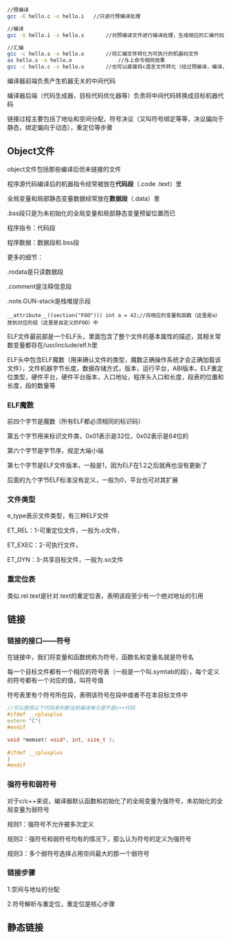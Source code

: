 ```bash
//预编译
gcc -E hello.c -o hello.i 	//只进行预编译处理

//编译
gcc -S hello.i -o hello.s		//对预编译文件进行编译处理，生成相应的汇编代码文件

//汇编
gcc -c hello.s -o hello.o		//将汇编文件转化为可执行的机器码文件 
as hello.s -o hello.o				//与上命令相同效果
gcc -c hello.c -o hello.o		//也可以直接将c语言文件转化（经过预编译，编译，汇编）为目标文件（Object File）

```

编译器前端负责产生机器无关的中间代码

编译器后端（代码生成器，目标代码优化器等）负责将中间代码转换成目标机器代码



链接过程主要包括了地址和空间分配，符号决议（又叫符号绑定等等，决议偏向于静态，绑定偏向于动态），重定位等步骤



## Object文件

object文件包括那些编译后但未链接的文件



程序源代码编译后的机器指令经常被放在**代码段**（.code   .text）里

全局变量和局部静态变量数据经常放在**数据段**（.data）里

.bss段只是为未初始化的全局变量和局部静态变量预留位置而已

程序指令：代码段

程序数据：数据段和.bss段



更多的细节：

.rodata是只读数据段

.comment是注释信息段

.note.GUN-stack是栈堆提示段



```
__attribute__((section("FOO"))) int a = 42;//将相应的变量和函数（这里是a）放到对应的段（这里是自定义的FOO）中
```

ELF文件最前部是一个ELF头，里面包含了整个文件的基本属性的描述，其相关常数变量都存在/usr/include/elf.h里

ELF头中包含ELF魔数（用来确认文件的类型，魔数正确操作系统才会正确加载该文件），文件机器字节长度，数据存储方式，版本，运行平台，ABI版本，ELF重定位类型，硬件平台，硬件平台版本，入口地址，程序头入口和长度，段表的位置和长度，段的数量等



### ELF魔数

前四个字节是魔数（所有ELF都必须相同的标识码）

第五个字节用来标识文件类，0x01表示是32位，0x02表示是64位的

第六个字节是字节序，规定大端小端

第七个字节是ELF文件版本，一般是1，因为ELF在1.2之后就再也没有更新了

后面的九个字节ELF标准没有定义，一般为0，平台也可对其扩展



### 文件类型

e_type表示文件类型，有三种ELF文件

ET_REL：1-可重定位文件，一般为.o文件，

ET_EXEC：2-可执行文件，

ET_DYN：3-共享目标文件，一般为.so文件



### 重定位表

类似.rel.text是针对.text的重定位表，表明该段至少有一个绝对地址的引用



## 链接

### 链接的接口——符号

在链接中，我们将变量和函数统称为符号，函数名和变量名就是符号名

每一个目标文件都有一个相应的符号表（一般是一个叫.symtab的段），每个定义的符号都有一个对应的值，叫符号值

符号表里有个符号所在段，表明该符号在段中或者不在本目标文件中



```c++
//可以使用以下代码来判断当前编译单元是不是c++代码
#ifdef __cplusplus
extern "C"{
#endif

void *memset( void*, int, size_t );
  
#ifdef __cplusplus
}
#endif

```



### 强符号和弱符号

对于c/c++来说，编译器默认函数和初始化了的全局变量为强符号，未初始化的全局变量为弱符号

规则1：强符号不允许被多次定义

规则2：强符号和弱符号均有的情况下，那么认为符号的定义为强符号

规则3：多个弱符号选择占用空间最大的那一个弱符号



### 链接步骤

1.空间与地址的分配

2.符号解析与重定位，重定位是核心步骤







## 静态链接

